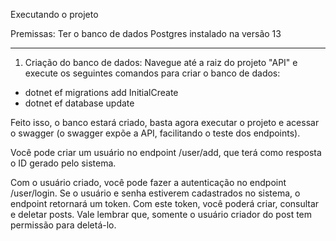 Executando o projeto

Premissas:
Ter o banco de dados Postgres instalado na versão 13


------------------------------------------------------

1. Criação do banco de dados:
Navegue até a raiz do projeto "API" e execute os seguintes comandos para criar o banco de dados:
- dotnet ef migrations add InitialCreate
- dotnet ef database update

Feito isso, o banco estará criado, basta agora executar o projeto e acessar o swagger (o swagger expõe a API, facilitando o teste dos endpoints).

Você pode criar um usuário no endpoint /user/add, que terá como resposta o ID gerado pelo sistema.

Com o usuário criado, você pode fazer a autenticação no endpoint /user/login. Se o usuário e senha estiverem cadastrados no sistema, o endpoint retornará um token.
Com este token, você poderá criar, consultar e deletar posts. Vale lembrar que, somente o usuário criador do post tem permissão para deletá-lo.
